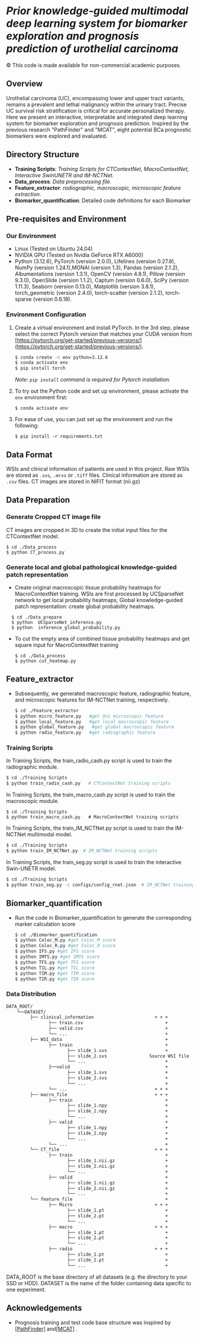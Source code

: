 # ***Prior knowledge-guided multimodal deep learning system for biomarker exploration and prognosis prediction of urothelial carcinoma***

© This code is made available for non-commercial academic purposes. 

## Overview
Urothelial carcinoma (UC), encompassing lower and upper tract variants, remains a prevalent and lethal malignancy within the urinary tract. Precise  UC survival risk stratification is critical for accurate personalized therapy. Here we present an interactive, interpretable and  integrated deep learning system for biomarker exploration and prognosis prediction. Inspired by the previous research "PathFinder" and "MCAT", eight potential BCa prognostic biomarkers were explored and evaluated.

## Directory Structure

* **Training Scripts**: *Training Scripts for CTContextNet, MacroContextNet, Interactive SwinUNETR and  IM-NCTNet.*
* **Data_process**: *Data preprocessing file.*
* **Feature_extractor**: *radiographic, macroscopic, microscopic feature extraction.*
* **Biomarker_quantification**: Detailed code definitions for each Biomarker


## Pre-requisites and Environment

### Our Environment
* Linux (Tested on Ubuntu 24.04)
* NVIDIA GPU (Tested on Nvidia GeForce RTX A6000)
* Python (3.12.6), PyTorch (version 2.0.0), Lifelines (version 0.27.8), NumPy (version 1.24.1),MONAI (version 1.3), Pandas (version 2.1.2), Albumentations (version 1.3.1), OpenCV (version 4.8.1), Pillow (version 9.3.0), OpenSlide (version 1.1.2), Captum (version 0.6.0), SciPy (version 1.11.3), Seaborn (version 0.13.0), Matplotlib (version 3.8.1), torch_geometric (version 2.4.0), torch-scatter (version 2.1.2), torch-sparse (version 0.6.18).
### Environment Configuration
1. Create a virtual environment and install PyTorch. In the 3rd step, please select the correct Pytorch version that matches your CUDA version from [https://pytorch.org/get-started/previous-versions/](https://pytorch.org/get-started/previous-versions/).
   ```bash
   $ conda create -n env python=3.12.6
   $ conda activate env
   $ pip install torch
   ```
      *Note:  `pip install` command is required for Pytorch installation.*
   
2. To try out the Python code and set up environment, please activate the `env` environment first:

   ``` shell
   $ conda activate env
   ```
3. For ease of use, you can just set up the environment and run the following:
   ``` shell
   $ pip install -r requirements.txt
   ```

## Data Format

WSIs and clinical information of patients are used in this project. Raw WSIs are stored as ```.svs```, ```.mrxs``` or ```.tiff``` files. Clinical information are stored as ```.csv``` files. CT images are stored in NIFIT format (nii.gz)

## Data Preparation

### Generate Cropped CT image file

CT images are cropped in 3D to create the initial input files for the CTContextNet model.

```shell
$ cd ./Data_process
$ python CT_process.py
```

### Generate **local and global pathological knowledge-guided patch representation**

- Create original macroscopic tissue probability heatmaps for MacroContextNet training. WSIs are first processed by UCSparseNet network to get  local  probability heatmaps, Global knowledge-guided patch representation: create global  probability heatmaps. 

``` shell
  $ cd ./Data_prepare
  $ python  UCSparseNet_inference.py
  $ python  inference_global_probability.py 
```

* To cut the empty area of combined  tissue probability heatmaps and get square input for MacroContextNet training

    ``` shell
    $ cd ./Data_process
    $ python cut_heatmap.py
    ```

## Feature_extractor

- Subsequently, we generated macroscopic feature, radiographic feature, and microscopic features for IM-NCTNet training, respectively. 

  ```bash
  $ cd ./Feature_extractor
  $ python micro_feature.py   #get Uni microscopic feature
  $ python local_feature.py   #get local macroscopic feature
  $ python global_feature.py   #get global macroscopic feature
  $ python radio_feature.py   #get radiographic feature
  ```

### Training Scripts

In Training Scripts, the train_radio_cash.py script is used to train the radiographic module.

```bash
$ cd ./Training Scripts
$ python train_radio_cash.py   # CTContextNet training scripts 
```

In Training Scripts, the train_macro_cash.py script is used to train the macroscopic module.

```shell
$ cd ./Training Scripts
$ python train_macro_cash.py   # MacroContextNet training scripts 
```

In Training Scripts, the train_IM_NCTNet.py script is used to train the IM-NCTNet multimodal model.

```bash
$ cd ./Training Scripts
$ python train_IM_NCTNet.py  # IM_NCTNet training scripts 
```

In Training Scripts, the train_seg.py script is used to train the interactive  Swin-UNETR model.

```bash
$ cd ./Training Scripts
$ python train_seg.py -c configs/config_rnet.json  # IM_NCTNet training scripts 
```

## Biomarker_quantification

- Run the code in Biomarker_quantification to generate the corresponding marker calculation score

  ```bash
  $ cd ./Biomarker_quantification
  $ python Coloc_M.py #get Coloc_M score
  $ python Coloc_R.py #get Coloc_R score
  $ python IFS.py #get IFS score
  $ python IMTS.py #get IMTS score
  $ python TFS.py #get TFS score
  $ python TIL.py #get TIL score
  $ python TIM.py #get TIM score
  $ python TIR.py #get TIR score
  ```

### Data Distribution

```bash
DATA_ROOT/
    └──DATASET/
         ├── clinical_information                       + + + 
                ├── train.csv                               +
                ├── valid.csv                               +
                └── ...                                     +
         ├── WSI_data                                       +
                ├── train                                   +
                       ├── slide_1.svs                      +
                       ├── slide_2.svs                Source WSI file
                       └── ...                              +
                ├──valid                                    +
                       ├── slide_1.svs                      +
                       ├── slide_2.svs                      +
                       └── ...                              +
                └── ...                                 + + +
         ├── macro_file                                 + + +
                ├── train                                   +
                       ├── slide_1.npy                      +
                       ├── slide_2.npy                      +
                       └── ...                              +
                ├── valid                                   +
                       ├── slide_1.npy                      +
                       ├── slide_2.npy                      +
                       └── ...                              +
                └── ...                                     +
         └── CT_file                                    + + +
                ├── train                                   +
                       ├── slide_1.nii.gz                   +
                       ├── slide_2.nii.gz                   +
                       └── ...                              +
                ├── valid                                   +
                       ├── slide_1.nii.gz                   +
                       ├── slide_2.nii.gz                   +
                       └── ...                              +        
         └── feature_file                                   +
                ├── Micro                               + + +
                       ├── slide_1.pt                       +
                       ├── slide_2.pt                       +
                       └── ...                              +
                ├── macro                               + + +
                       ├── slide_1.pt                       +
                       ├── slide_2.pt                       +
                       └── ...                              +    
                ├── radio                               + + +
                       ├── slide_1.pt                       +
                       ├── slide_2.pt                       +
                       └── ...                              +   
```
DATA_ROOT is the base directory of all datasets (e.g. the directory to your SSD or HDD). DATASET is the name of the folder containing data specific to one experiment.


## Acknowledgements
- Prognosis training and test code base structure was inspired by [[PathFinder]](https://github.com/Biooptics2021/PathFinder) and[[MCAT]](https://github.com/mahmoodlab/MCAT) .

  



